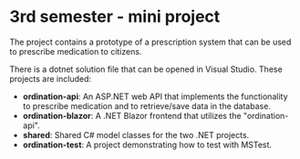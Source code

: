 # 3rd semester - mini project 

The project contains a prototype of a prescription system that can be used to prescribe medication to citizens.

There is a dotnet solution file that can be opened in Visual Studio. These projects are included:
- **ordination-api**: An ASP.NET web API that implements the functionality to prescribe medication and to retrieve/save data in the database.
- **ordination-blazor**: A .NET Blazor frontend that utilizes the "ordination-api".
- **shared**: Shared C# model classes for the two .NET projects.
- **ordination-test**: A project demonstrating how to test with MSTest.

